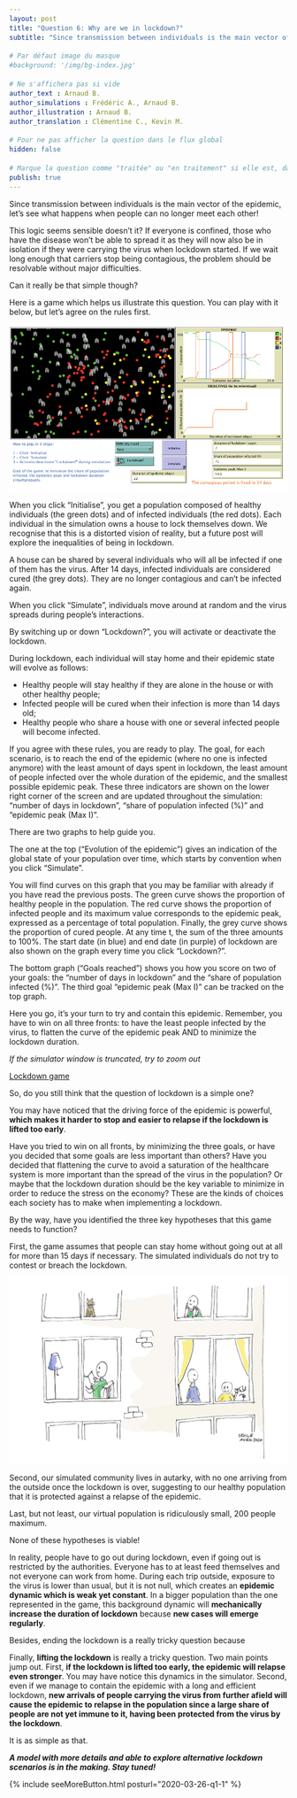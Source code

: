 ```yaml
---
layout: post
title: "Question 6: Why are we in lockdown?"
subtitle: "Since transmission between individuals is the main vector of the epidemic, let’s see what happens when people can no longer meet each other!"

# Par défaut image du masque
#background: '/img/bg-index.jpg'

# Ne s'affichera pas si vide
author_text : Arnaud B.
author_simulations : Frédéric A., Arnaud B.
author_illustration : Arnaud B.
author_translation : Clémentine C., Kevin M.

# Pour ne pas afficher la question dans le flux global
hidden: false

# Marque la question comme "traitée" ou "en traitement" si elle est, dans cette ordre, publiée ou non
publish: true
---
```

Since transmission between individuals is the main vector of the epidemic, let’s see what happens when people can no longer meet each other!

This logic seems sensible doesn’t it? If everyone is confined, those who have  the disease won’t be able to spread it as they will now also be in isolation if they were carrying the virus when lockdown started. If we wait long enough that carriers stop being contagious, the problem should be resolvable without major difficulties.

Can it really be that simple though?

Here is a game which helps us illustrate  this question. You can play with it below, but let’s agree on the rules first.

<img src="/img/posts/Q6_1_en.png" class="full-size">

When you click “Initialise”, you get a population composed of healthy individuals (the green dots) and of infected individuals (the red dots). Each individual in the simulation owns a house to lock themselves down. We recognise that this is a distorted vision of reality, but a future post will explore the inequalities of being in lockdown.

A house can be shared by several individuals who will all be infected if one of them has the virus. After 14 days, infected individuals are considered cured (the grey dots). They are no longer contagious and can’t be infected again.

When you click “Simulate”, individuals move around at random and the virus spreads during people’s interactions.

By switching up or down “Lockdown?”, you will activate or deactivate the lockdown.

During lockdown, each individual will stay home and their epidemic state will evolve as follows:
- Healthy people will stay healthy if they are alone in the house or with other healthy people;
- Infected people will be cured when their infection is more than 14 days old;
- Healthy people who share a house with one or several infected people will become infected.

If you agree with these rules, you are ready to play. The goal, for each scenario, is to reach the end of the epidemic (where no one is infected anymore) with the least amount of days spent in lockdown, the least amount of people infected over the whole duration of the epidemic, and the smallest possible epidemic peak. These three indicators are shown on the lower right corner of the screen and are updated throughout the simulation: “number of days in lockdown”, “share of population infected (%)” and “epidemic peak (Max I)”.

There are two graphs to help guide you.

The one at the top (“Evolution of the epidemic”) gives an indication of the global state of your population over time, which starts by convention when you click “Simulate”. 

You will find curves on this graph that you may be familiar with already if you have read the previous posts. The green curve shows the proportion of healthy people in the population. The red curve shows the proportion of infected people and its maximum value corresponds to the epidemic peak, expressed as a percentage of total population. Finally, the grey curve shows the proportion of cured people. At any time t, the sum of the three amounts to 100%. The start date (in blue) and end date (in purple) of lockdown are also shown on the graph every time you click “Lockdown?”.

The bottom graph (“Goals reached”) shows you how you score on two of your goals: the “number of days in lockdown” and the “share of population infected (%)”. The third goal “epidemic peak (Max I)” can be tracked on the top graph.

Here you go, it’s your turn to try and contain this epidemic. Remember, you have to win on all three fronts: to have the least people infected by the virus, to flatten the curve of the epidemic peak AND to minimize the lockdown duration.

*If the simulator window is truncated, try to zoom out*

<a href="#" class="btn btn-primary" 
onclick="loadIframeSimulator(6_en, this); return false;">Lockdown game</a>
<div class="iframeContainer"></div>

So, do you still think that the question of lockdown is a simple one?

You may have noticed that the driving force of the epidemic is powerful, **which makes it harder to stop and easier to relapse if the lockdown is lifted too early**.

Have you tried to win on all fronts, by minimizing the three goals, or have you decided that some goals are less important than others? Have you decided that flattening the curve to avoid a saturation of the healthcare system is more important than the spread of the virus in the population? Or maybe that the lockdown duration should be the key variable to minimize in order to reduce the stress on the economy? These are the kinds of choices each society has  to make when implementing a lockdown.

By the way, have you identified the three key hypotheses that this game needs to function?

First, the game assumes that people can stay home without going out at all for more than 15 days if necessary. The simulated individuals do not try to contest or breach the lockdown.

<img src="/img/posts/Q6_2.jpg" class="full-size">

Second, our simulated community lives in autarky, with no one arriving from the outside once the lockdown is over, suggesting to our healthy population that it is protected against a relapse of the epidemic.

Last, but not least, our virtual population is ridiculously small, 200 people maximum.

None of these hypotheses is viable!

In reality, people have to go out during lockdown, even  if going out is restricted by the authorities. Everyone has to at least feed themselves and not everyone can work from home. During each trip outside, exposure to the virus is lower than usual, but it is not null, which creates an **epidemic dynamic which is weak yet constant**. In a bigger population than the one represented in the game, this background dynamic will **mechanically increase the duration of lockdown** because **new cases will emerge regularly**.

Besides, ending the lockdown is a really tricky question because

Finally, **lifting the lockdown** is really a tricky question. Two main points jump out. First, **if the lockdown is lifted too early, the epidemic will relapse even stronger**. You may have notice this dynamics in the simulator. Second, even if we manage to contain the epidemic with a long and efficient lockdown, **new arrivals of people carrying the virus from further afield will cause the epidemic to relapse in the population since a large share of people are not yet immune to it, having been protected from the virus by the lockdown**.

It is as simple as that.

***A model with more details and able to explore alternative lockdown scenarios is in the making. Stay tuned!***

{% include seeMoreButton.html posturl="2020-03-26-q1-1" %}
